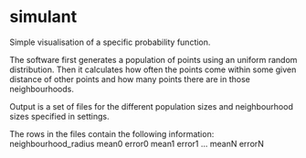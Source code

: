 # simulant
Simple visualisation of a specific probability function.

The software first generates a population of points using an uniform random distribution. Then it calculates how often the points come within some given distance of other points and how many points there are in those neighbourhoods.


Output is a set of files for the different population sizes and neighbourhood sizes specified in settings.

The rows in the files contain the following information:
neighbourhood_radius  mean0  error0 mean1  error1 ... meanN errorN

